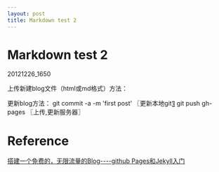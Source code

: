 ```yaml
---
layout: post
title: Markdown test 2
---
```


# Markdown test 2
20121226_1650

上传新建blog文件（html或md格式）方法：
 

更新blog方法：
	git commit -a -m 'first post'   〖更新本地git〗
	git push gh-pages                 〖上传,更新服务器〗   
 

 


# Reference
[搭建一个免费的，无限流量的Blog----github Pages和Jekyll入门](http://www.ruanyifeng.com/blog/2012/08/blogging_with_jekyll.html)
